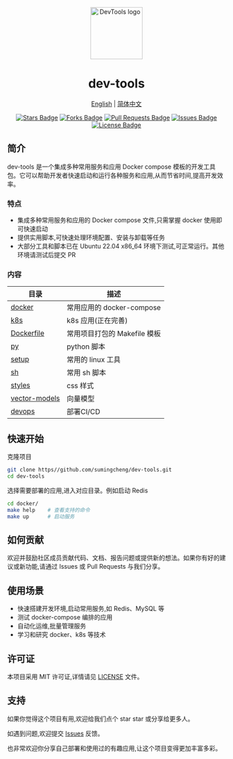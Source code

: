 <div align="center">
  <img src="https://github.com/sumingcheng/DevTools/assets/21992204/ea3d950c-823b-4a53-9299-3c0a9234a5d9" width="120" height="120" alt="DevTools logo" >
  <h1>dev-tools</h1>


  <p align="center">
    <a href="./README_EN.md">English</a> |
    <a href="./README.md">简体中文</a>
  </p>

  <p align="center">
    <a href="https://github.com/sumingcheng/dev-tools/stargazers"><img src="https://img.shields.io/github/stars/sumingcheng/dev-tools" alt="Stars Badge"/></a>
    <a href="https://github.com/sumingcheng/dev-tools/network/members"><img src="https://img.shields.io/github/forks/sumingcheng/dev-tools" alt="Forks Badge"/></a>
    <a href="https://github.com/sumingcheng/dev-tools/pulls"><img src="https://img.shields.io/github/issues-pr/sumingcheng/dev-tools" alt="Pull Requests Badge"/></a>
    <a href="https://github.com/sumingcheng/dev-tools/issues"><img src="https://img.shields.io/github/issues/sumingcheng/dev-tools" alt="Issues Badge"/></a>
    <a href="./LICENSE"><img src="https://img.shields.io/github/license/sumingcheng/dev-tools?color=2b9348" alt="License Badge"/></a>
  </p>
</div>

## 简介

dev-tools 是一个集成多种常用服务和应用 Docker compose 模板的开发工具包。它可以帮助开发者快速启动和运行各种服务和应用,从而节省时间,提高开发效率。

### 特点
- 集成多种常用服务和应用的 Docker compose 文件,只需掌握 docker 使用即可快速启动
- 提供实用脚本,可快速处理环境配置、安装与卸载等任务 
- 大部分工具和脚本已在 Ubuntu 22.04 x86_64 环境下测试,可正常运行。其他环境请测试后提交 PR

### 内容

| 目录                              | 描述                      |
| --------------------------------- | ------------------------- |
| [docker](./docker/)               | 常用应用的 docker-compose |
| [k8s](./k8s/)                     | k8s 应用(正在完善)        |
| [Dockerfile](Dockerfile/) | 常用项目打包的 Makefile 模板 |
| [py](./py/)                       | python 脚本               |
| [setup](./setup/)                 | 常用的 linux 工具         |
| [sh](./sh/)                       | 常用 sh 脚本              |
| [styles](./styles/)               | css 样式                  |
| [vector-models](./vector-models/) | 向量模型                  |
| [devops](./devops/) | 部署CI/CD |

## 快速开始

克隆项目
```bash 
git clone https//github.com/sumingcheng/dev-tools.git
cd dev-tools
```

选择需要部署的应用,进入对应目录。例如启动 Redis
```bash
cd docker/
make help    # 查看支持的命令
make up      # 启动服务 
```

## 如何贡献

欢迎并鼓励社区成员贡献代码、文档、报告问题或提供新的想法。如果你有好的建议或新功能,请通过 Issues 或 Pull Requests 与我们分享。

## 使用场景

- 快速搭建开发环境,启动常用服务,如 Redis、MySQL 等
- 测试 docker-compose 编排的应用
- 自动化运维,批量管理服务
- 学习和研究 docker、k8s 等技术

## 许可证

本项目采用 MIT 许可证,详情请见 [LICENSE](./LICENSE) 文件。

## 支持

如果你觉得这个项目有用,欢迎给我们点个 star star 或分享给更多人。

如遇到问题,欢迎提交 [Issues](https//github.com/sumingcheng/dev-tools/issues) 反馈。

也非常欢迎你分享自己部署和使用过的有趣应用,让这个项目变得更加丰富多彩。
